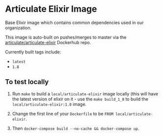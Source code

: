 # Articulate Elixir Image

Base Elixir image which contains common dependencies used in our organization.

This image is auto-built on pushes/merges to master via the [articulate/articulate-elixir](https://cloud.docker.com/u/articulate/repository/docker/articulate/articulate-elixir) Dockerhub repo.

Currently built tags include:
  - `latest`
  - `1.8`

## To test locally

1. Run `make` to build a `local/articulate-elixir` image locally (this will have the latest version of elixir on it - use the `make build_1_8` to build the `local/articulate-elixir:1.8` image.

2. Change the first line of your `Dockerfile` to be `FROM local/articulate-elixir`.


3. Then `docker-compose build --no-cache && docker-compose up`.

